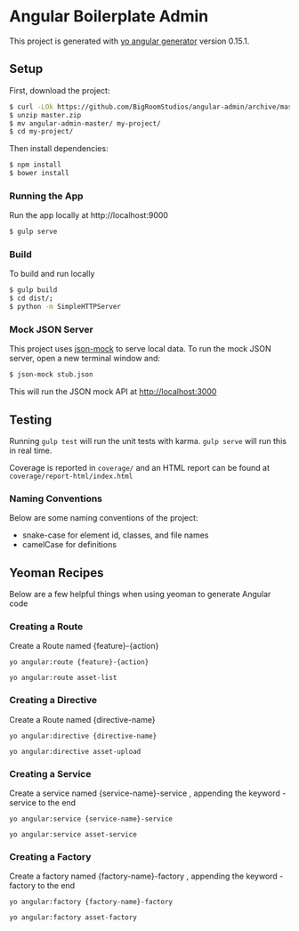 Angular Boilerplate Admin
===

This project is generated with [yo angular generator](https://github.com/yeoman/generator-angular)
version 0.15.1.

## Setup

First, download the project:

```bash
$ curl -LOk https://github.com/BigRoomStudios/angular-admin/archive/master.zip
$ unzip master.zip
$ mv angular-admin-master/ my-project/
$ cd my-project/
```

Then install dependencies:

```bash
$ npm install
$ bower install
```

### Running the App

Run the app locally at http://localhost:9000

```bash
$ gulp serve
```

### Build
To build and run locally

```bash
$ gulp build
$ cd dist/;
$ python -m SimpleHTTPServer
```

### Mock JSON Server

This project uses [json-mock](https://github.com/therebelbeta/json-mock) to serve local data. To run the mock JSON server, open a new terminal window and:

```bash
$ json-mock stub.json
```

This will run the JSON mock API at [http://localhost:3000](http://localhost:3000)

## Testing

Running `gulp test` will run the unit tests with karma. `gulp serve` will run this in real time.

Coverage is reported in `coverage/` and an HTML report can be found at `coverage/report-html/index.html`

### Naming Conventions
Below are some naming conventions of the project:

 - snake-case for element id, classes, and file names
 - camelCase for definitions

## Yeoman Recipes
Below are a few helpful things when using yeoman to generate Angular code

### Creating a Route
Create a Route named {feature}-{action}

    yo angular:route {feature}-{action}

    yo angular:route asset-list

### Creating a Directive
Create a Route named {directive-name}

    yo angular:directive {directive-name}

    yo angular:directive asset-upload

### Creating a Service
Create a service named {service-name}-service , appending the keyword -service to the end

    yo angular:service {service-name}-service

    yo angular:service asset-service

### Creating a Factory
Create a factory named {factory-name}-factory , appending the keyword -factory to the end

    yo angular:factory {factory-name}-factory

    yo angular:factory asset-factory
